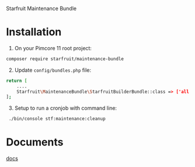 Starfruit Maintenance Bundle
<!-- [TOC] -->

# Installation

1. On your Pimcore 11 root project:
```bash
composer require starfruit/maintenance-bundle
```

2. Update `config/bundles.php` file:
```bash
return [
    ....
    Starfruit\MaintenanceBundle\StarfruitBuilderBundle::class => ['all' => true],
];
```

3. Setup to run a cronjob with command line:
```bash
 ./bin/console stf:maintenance:cleanup
```

# Documents
[docs](docs)
